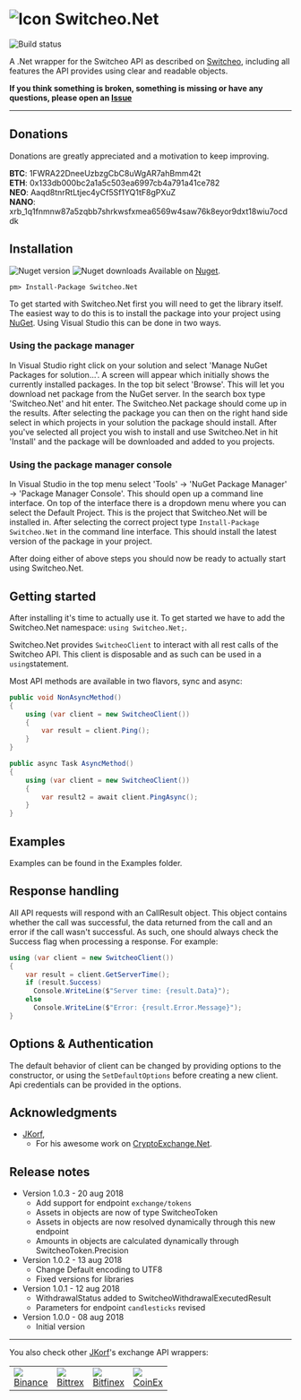 # ![Icon](https://github.com/Zaliro/Switcheo.Net/blob/master/Resources/switcheo-coin.png?raw=true) Switcheo.Net 

![Build status](https://api.travis-ci.org/Zaliro/Switcheo.Net.svg?branch=master)

A .Net wrapper for the Switcheo API as described on [Switcheo](https://docs.switcheo.network/), including all features the API provides using clear and readable objects.

**If you think something is broken, something is missing or have any questions, please open an [Issue](https://github.com/Zaliro/Switcheo.Net/issues)**

---

## Donations
Donations are greatly appreciated and a motivation to keep improving.

**BTC**: 1FWRA22DneeUzbzgCbC8uWgAR7ahBmm42t  
**ETH**: 0x133db000bc2a1a5c503ea6997cb4a791a41ce782  
**NEO**: Aaqd8tnrRtLtjec4yCf5Sf1YQ1tF8gPXuZ  
**NANO**: xrb_1q1fnmnw87a5zqbb7shrkwsfxmea6569w4saw76k8eyor9dxt18wiu7ocddk  

## Installation
![Nuget version](https://img.shields.io/nuget/v/switcheo.net.svg)  ![Nuget downloads](https://img.shields.io/nuget/dt/Switcheo.Net.svg)
Available on [Nuget](https://www.nuget.org/packages/Switcheo.Net/).
```
pm> Install-Package Switcheo.Net
```
To get started with Switcheo.Net first you will need to get the library itself. The easiest way to do this is to install the package into your project using  [NuGet](https://www.nuget.org/packages/Switcheo.Net/). Using Visual Studio this can be done in two ways.

### Using the package manager
In Visual Studio right click on your solution and select 'Manage NuGet Packages for solution...'. A screen will appear which initially shows the currently installed packages. In the top bit select 'Browse'. This will let you download net package from the NuGet server. In the search box type 'Switcheo.Net' and hit enter. The Switcheo.Net package should come up in the results. After selecting the package you can then on the right hand side select in which projects in your solution the package should install. After you've selected all project you wish to install and use Switcheo.Net in hit 'Install' and the package will be downloaded and added to you projects.

### Using the package manager console
In Visual Studio in the top menu select 'Tools' -> 'NuGet Package Manager' -> 'Package Manager Console'. This should open up a command line interface. On top of the interface there is a dropdown menu where you can select the Default Project. This is the project that Switcheo.Net will be installed in. After selecting the correct project type  `Install-Package Switcheo.Net`  in the command line interface. This should install the latest version of the package in your project.

After doing either of above steps you should now be ready to actually start using Switcheo.Net.
## Getting started
After installing it's time to actually use it. To get started we have to add the Switcheo.Net namespace:  `using Switcheo.Net;`.

Switcheo.Net provides `SwitcheoClient` to interact with all rest calls of the Switcheo API. This client is disposable and as such can be used in a  `using`statement.

Most API methods are available in two flavors, sync and async:
````C#
public void NonAsyncMethod()
{
    using (var client = new SwitcheoClient())
    {
        var result = client.Ping();
    }
}

public async Task AsyncMethod()
{
    using (var client = new SwitcheoClient())
    {
        var result2 = await client.PingAsync();
    }
}
````

## Examples
Examples can be found in the Examples folder.


## Response handling
All API requests will respond with an CallResult object. This object contains whether the call was successful, the data returned from the call and an error if the call wasn't successful. As such, one should always check the Success flag when processing a response.
For example:
```C#
using (var client = new SwitcheoClient())
{
    var result = client.GetServerTime();
    if (result.Success)
      Console.WriteLine($"Server time: {result.Data}");
    else
      Console.WriteLine($"Error: {result.Error.Message}");
}
```
## Options & Authentication
The default behavior of client can be changed by providing options to the constructor, or using the `SetDefaultOptions` before creating a new client. Api credentials can be provided in the options.

## Acknowledgments
* [JKorf](https://github.com/JKorf/),
  * For his awesome work on [CryptoExchange.Net](https://github.com/JKorf/CryptoExchange.Net/).
  
## Release notes
* Version 1.0.3 - 20 aug 2018 
	* Add support for endpoint `exchange/tokens`
	* Assets in objects are now of type SwitcheoToken
	* Assets in objects are now resolved dynamically through this new endpoint
	* Amounts in objects are calculated dynamically through SwitcheoToken.Precision
* Version 1.0.2 - 13 aug 2018 
	* Change Default encoding to UTF8
	* Fixed versions for libraries
* Version 1.0.1 - 12 aug 2018 
	* WithdrawalStatus added to SwitcheoWithdrawalExecutedResult
	* Parameters for endpoint `candlesticks` revised
* Version 1.0.0 - 08 aug 2018 
	* Initial version 
---
You also check other [JKorf](https://github.com/JKorf/)'s exchange API wrappers:
<table>
<tr>
<td><img src="https://github.com/JKorf/Binance.Net/blob/master/Resources/binance-coin.png?raw=true">
<br /><a href="https://github.com/JKorf/Binance.Net">Binance</a></td>
<td><img src="https://github.com/JKorf/Bittrex.Net/blob/master/Resources/icon.png?raw=true">
<br /><a href="https://github.com/JKorf/Bittrex.Net">Bittrex</a></td>
<td><img src="https://github.com/JKorf/Bitfinex.Net/blob/master/Resources/icon.png?raw=true">
<br /><a href="https://github.com/JKorf/Bitfinex.Net">Bitfinex</a></td>
<td><img src="https://github.com/JKorf/CoinEx.Net/blob/master/Resources/icon.png?raw=true">
<br /><a href="https://github.com/JKorf/CoinEx.Net">CoinEx</a></td>
</table>
